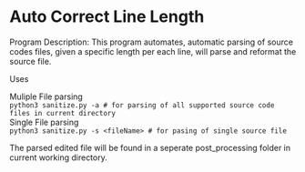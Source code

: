 # Auto Correct Line Length
Program Description: This program automates, automatic parsing of source codes files, given a specific length per each line, will
parse and reformat the source file. 

Uses

Muliple File parsing<br/>
`python3 sanitize.py -a # for parsing of all supported source code files in current directory`
<br />
Single File parsing
<br />
`python3 sanitize.py -s <fileName> # for pasing of single source file`

The parsed edited file will be found in a seperate post_processing folder in current working directory.

